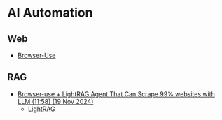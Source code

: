 # AI Automation

## Web

* [Browser-Use](https://github.com/gregpr07/browser-use)

## RAG

* [Browser-use + LightRAG Agent That Can Scrape 99% websites with LLM (11:58) (19 Nov 2024)](https://www.youtube.com/watch?v=ehMdktyQgEk&t=595s)
  * [LightRAG](https://github.com/HKUDS/LightRAG)